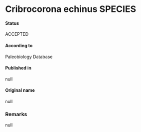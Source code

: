 Cribrocorona echinus SPECIES
=======

#### Status
ACCEPTED

#### According to
Paleobiology Database

#### Published in
null

#### Original name
null

### Remarks
null